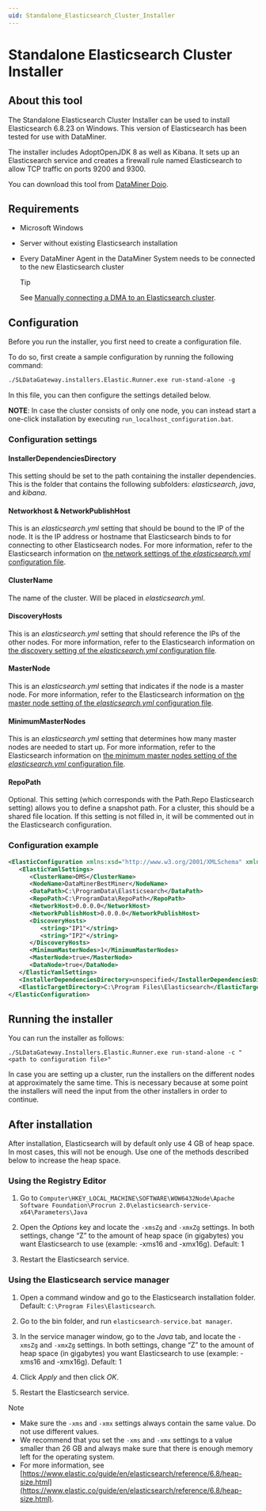 ```yaml
---
uid: Standalone_Elasticsearch_Cluster_Installer
---
```

# Standalone Elasticsearch Cluster Installer

## About this tool

The Standalone Elasticsearch Cluster Installer can be used to install Elasticsearch 6.8.23 on Windows. This version of Elasticsearch has been tested for use with DataMiner.

The installer includes AdoptOpenJDK 8 as well as Kibana. It sets up an Elasticsearch service and creates a firewall rule named Elasticsearch to allow TCP traffic on ports 9200 and 9300.

You can download this tool from [DataMiner Dojo](https://community.dataminer.services/download/standalone-elasticsearch-cluster-installer/).

## Requirements

- Microsoft Windows

- Server without existing Elasticsearch installation

- Every DataMiner Agent in the DataMiner System needs to be connected to the new Elasticsearch cluster

  > [!TIP]
  > See [Manually connecting a DMA to an Elasticsearch cluster](xref:Manually_Connecting_DMA_to_Elasticsearch_Cluster).

## Configuration

Before you run the installer, you first need to create a configuration file.

To do so, first create a sample configuration by running the following command:

```txt
./SLDataGateway.installers.Elastic.Runner.exe run-stand-alone -g
```

In this file, you can then configure the settings detailed below.

**NOTE**: In case the cluster consists of only one node, you can instead start a one-click installation by executing `run_localhost_configuration.bat`.

### Configuration settings

#### InstallerDependenciesDirectory

This setting should be set to the path containing the installer dependencies. This is the folder that contains the following subfolders: *elasticsearch*, *java*, and *kibana*.

#### Networkhost & NetworkPublishHost

This is an *elasticsearch.yml* setting that should be bound to the IP of the node. It is the IP address or hostname that Elasticsearch binds to for connecting to other Elasticsearch nodes. For more information, refer to the Elasticsearch information on [the network settings of the *elasticsearch.yml* configuration file](https://www.elastic.co/guide/en/elasticsearch/reference/6.8/modules-network.html).

#### ClusterName

The name of the cluster. Will be placed in *elasticsearch.yml*.

#### DiscoveryHosts

This is an *elasticsearch.yml* setting that should reference the IPs of the other nodes. For more information, refer to the Elasticsearch information on [the discovery setting of the *elasticsearch.yml* configuration file](https://www.elastic.co/guide/en/elasticsearch/reference/6.8/discovery-settings.html).

#### MasterNode

This is an *elasticsearch.yml* setting that indicates if the node is a master node. For more information, refer to the Elasticsearch information on [the master node setting of the *elasticsearch.yml* configuration file](https://www.elastic.co/guide/en/elasticsearch/reference/6.8/modules-node.html#master-node).

#### MinimumMasterNodes

This is an *elasticsearch.yml* setting that determines how many master nodes are needed to start up. For more information, refer to the Elasticsearch information on [the minimum master nodes setting of the *elasticsearch.yml* configuration file](https://www.elastic.co/guide/en/elasticsearch/reference/6.8/discovery-settings.html#minimum_master_nodes).

#### RepoPath

Optional. This setting (which corresponds with the Path.Repo Elasticsearch setting) allows you to define a snapshot path. For a cluster, this should be a shared file location. If this setting is not filled in, it will be commented out in the Elasticsearch configuration.

### Configuration example

```xml
<ElasticConfiguration xmlns:xsd="http://www.w3.org/2001/XMLSchema" xmlns:xsi="http://www.w3.org/2001/XMLSchema-instance">
   <ElasticYamlSettings>
      <ClusterName>DMS</ClusterName>
      <NodeName>DataMinerBestMiner</NodeName>
      <DataPath>C:\ProgramData\Elasticsearch</DataPath>
      <RepoPath>C:\ProgramData\RepoPath</RepoPath>
      <NetworkHost>0.0.0.0</NetworkHost>
      <NetworkPublishHost>0.0.0.0</NetworkPublishHost>
      <DiscoveryHosts>
         <string>"IP1"</string>
         <string>"IP2"</string>
      </DiscoveryHosts>
      <MinimumMasterNodes>1</MinimumMasterNodes>
      <MasterNode>true</MasterNode>
      <DataNode>true</DataNode>
   </ElasticYamlSettings>
   <InstallerDependenciesDirectory>unspecified</InstallerDependenciesDirectory>
   <ElasticTargetDirectory>C:\Program Files\Elasticsearch</ElasticTargetDirectory>
</ElasticConfiguration>
```

## Running the installer

You can run the installer as follows:

`./SLDataGateway.Installers.Elastic.Runner.exe run-stand-alone -c "<path to configuration file>"`

In case you are setting up a cluster, run the installers on the different nodes at approximately the same time. This is necessary because at some point the installers will need the input from the other installers in order to continue.

## After installation

After installation, Elasticsearch will by default only use 4 GB of heap space. In most cases, this will not be enough. Use one of the methods described below to increase the heap space.

### Using the Registry Editor

1. Go to `Computer\HKEY_LOCAL_MACHINE\SOFTWARE\WOW6432Node\Apache Software Foundation\Procrun 2.0\elasticsearch-service-x64\Parameters\Java`

1. Open the *Options* key and locate the `-xmsZg` and `-xmxZg` settings. In both settings, change “Z” to the amount of heap space (in gigabytes) you want Elasticsearch to use (example: -xms16 and -xmx16g). Default: 1

1. Restart the Elasticsearch service.

### Using the Elasticsearch service manager

1. Open a command window and go to the Elasticsearch installation folder. Default: `C:\Program Files\Elasticsearch`.

1. Go to the bin folder, and run `elasticsearch-service.bat manager`.

1. In the service manager window, go to the *Java* tab, and locate the `-xmsZg` and `-xmxZg` settings. In both settings, change “Z” to the amount of heap space (in gigabytes) you want Elasticsearch to use (example: -xms16 and -xmx16g). Default: 1

1. Click *Apply* and then click *OK*.

1. Restart the Elasticsearch service.

> [!NOTE]
>
> - Make sure the `-xms` and `-xmx` settings always contain the same value. Do not use different values.
> - We recommend that you set the `-xms` and `-xmx` settings to a value smaller than 26 GB and always make sure that there is enough memory left for the operating system.
> - For more information, see [https://www.elastic.co/guide/en/elasticsearch/reference/6.8/heap-size.html](https://www.elastic.co/guide/en/elasticsearch/reference/6.8/heap-size.html).
